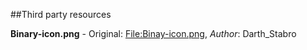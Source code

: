 ##Third party resources

**Binary-icon.png** - Original: [File:Binay-icon.png](http://en.wikipedia.org/wiki/File:Binary-icon.png), *Author*: Darth_Stabro

